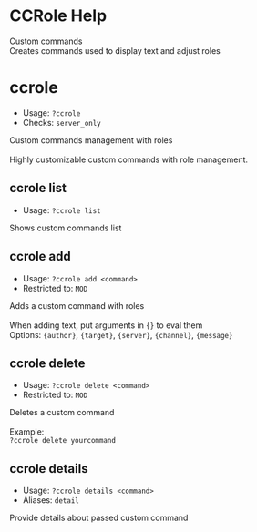 # CCRole Help

Custom commands<br/>Creates commands used to display text and adjust roles

# ccrole
 - Usage: `?ccrole `
 - Checks: `server_only`

Custom commands management with roles<br/><br/>Highly customizable custom commands with role management.

## ccrole list
 - Usage: `?ccrole list `

Shows custom commands list

## ccrole add
 - Usage: `?ccrole add <command> `
 - Restricted to: `MOD`

Adds a custom command with roles<br/><br/>When adding text, put arguments in `{}` to eval them<br/>Options: `{author}`, `{target}`, `{server}`, `{channel}`, `{message}`

## ccrole delete
 - Usage: `?ccrole delete <command> `
 - Restricted to: `MOD`

Deletes a custom command<br/><br/>Example:<br/>`?ccrole delete yourcommand`

## ccrole details
 - Usage: `?ccrole details <command> `
 - Aliases: `detail`

Provide details about passed custom command

